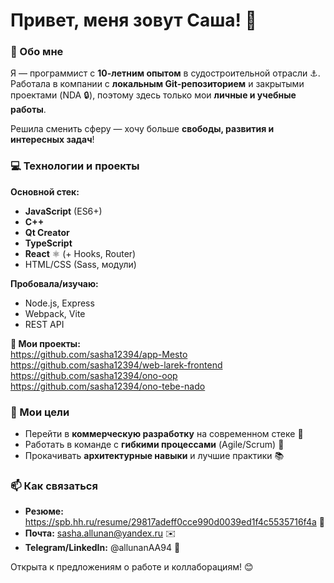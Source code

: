 # Привет, меня зовут Саша! 👋  

### 🚀 Обо мне  
Я — программист с **10-летним опытом** в судостроительной отрасли ⚓.  
Работала в компании с **локальным Git-репозиторием** и закрытыми проектами (NDA 🔒), поэтому здесь только мои **личные и учебные работы**.  

Решила сменить сферу — хочу больше **свободы, развития и интересных задач**!  

### 💻 Технологии и проекты  
**Основной стек:**  
- **JavaScript** (ES6+)
- **C++**
- **Qt Creator**
- **TypeScript**  
- **React** ⚛️ (+ Hooks, Router)  
- HTML/CSS (Sass, модули)  

**Пробовала/изучаю:**  
- Node.js, Express  
- Webpack, Vite  
- REST API  

**🔎 Мои проекты:**  
https://github.com/sasha12394/app-Mesto
https://github.com/sasha12394/web-larek-frontend
https://github.com/sasha12394/ono-oop
https://github.com/sasha12394/ono-tebe-nado

### 🌱 Мои цели  
- Перейти в **коммерческую разработку** на современном стеке 🚀  
- Работать в команде с **гибкими процессами** (Agile/Scrum) 🤝  
- Прокачивать **архитектурные навыки** и лучшие практики 📚  

### 📫 Как связаться  
- **Резюме:** https://spb.hh.ru/resume/29817adeff0cce990d0039ed1f4c5535716f4a 📄  
- **Почта:** sasha.allunan@yandex.ru ✉️  
- **Telegram/LinkedIn:** @allunanAA94 🔗  

Открыта к предложениям о работе и коллаборациям! 😊  

<!--
**sasha12394/sasha12394** is a ✨ _special_ ✨ repository because its `README.md` (this file) appears on your GitHub profile.

Here are some ideas to get you started:

- 🔭 I’m currently working on ...
- 🌱 I’m currently learning ...
- 👯 I’m looking to collaborate on ...
- 🤔 I’m looking for help with ...
- 💬 Ask me about ...
- 📫 How to reach me: ...
- 😄 Pronouns: ...
- ⚡ Fun fact: ...
-->

